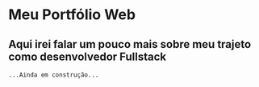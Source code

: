 # Meu Portfólio Web

## Aqui irei falar um pouco mais sobre meu trajeto como desenvolvedor Fullstack

`...Ainda em construção...`
